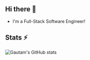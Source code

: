 ## Hi there 👋
- I'm a Full-Stack Software Engineer!
  
## Stats ⚡
![Gautam's GitHub stats](https://github-readme-stats.vercel.app/api?username=eazStack&show_icons=true&theme=transparent)
